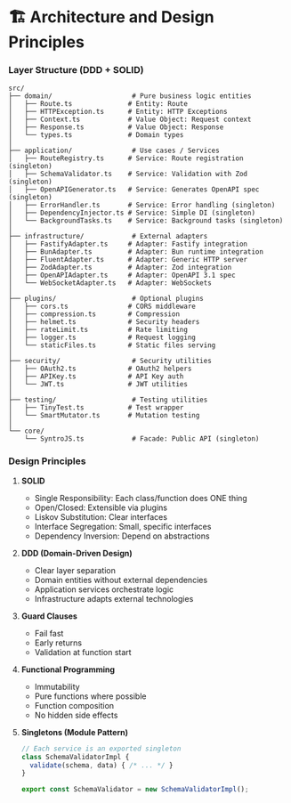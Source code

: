 # 🏗️ Architecture and Design Principles

### Layer Structure (DDD + SOLID)

```
src/
├── domain/                    # Pure business logic entities
│   ├── Route.ts              # Entity: Route
│   ├── HTTPException.ts      # Entity: HTTP Exceptions
│   ├── Context.ts            # Value Object: Request context
│   ├── Response.ts           # Value Object: Response
│   └── types.ts              # Domain types
│
├── application/               # Use cases / Services
│   ├── RouteRegistry.ts      # Service: Route registration (singleton)
│   ├── SchemaValidator.ts    # Service: Validation with Zod (singleton)
│   ├── OpenAPIGenerator.ts   # Service: Generates OpenAPI spec (singleton)
│   ├── ErrorHandler.ts       # Service: Error handling (singleton)
│   ├── DependencyInjector.ts # Service: Simple DI (singleton)
│   └── BackgroundTasks.ts    # Service: Background tasks (singleton)
│
├── infrastructure/            # External adapters
│   ├── FastifyAdapter.ts     # Adapter: Fastify integration
│   ├── BunAdapter.ts         # Adapter: Bun runtime integration
│   ├── FluentAdapter.ts      # Adapter: Generic HTTP server
│   ├── ZodAdapter.ts         # Adapter: Zod integration
│   ├── OpenAPIAdapter.ts     # Adapter: OpenAPI 3.1 spec
│   └── WebSocketAdapter.ts   # Adapter: WebSockets
│
├── plugins/                   # Optional plugins
│   ├── cors.ts               # CORS middleware
│   ├── compression.ts        # Compression
│   ├── helmet.ts             # Security headers
│   ├── rateLimit.ts          # Rate limiting
│   ├── logger.ts             # Request logging
│   └── staticFiles.ts        # Static files serving
│
├── security/                  # Security utilities
│   ├── OAuth2.ts             # OAuth2 helpers
│   ├── APIKey.ts             # API Key auth
│   └── JWT.ts                # JWT utilities
│
├── testing/                   # Testing utilities
│   ├── TinyTest.ts           # Test wrapper
│   └── SmartMutator.ts       # Mutation testing
│
└── core/
    └── SyntroJS.ts            # Facade: Public API (singleton)
```

### Design Principles

1. **SOLID**
   - Single Responsibility: Each class/function does ONE thing
   - Open/Closed: Extensible via plugins
   - Liskov Substitution: Clear interfaces
   - Interface Segregation: Small, specific interfaces
   - Dependency Inversion: Depend on abstractions

2. **DDD (Domain-Driven Design)**
   - Clear layer separation
   - Domain entities without external dependencies
   - Application services orchestrate logic
   - Infrastructure adapts external technologies

3. **Guard Clauses**
   - Fail fast
   - Early returns
   - Validation at function start

4. **Functional Programming**
   - Immutability
   - Pure functions where possible
   - Function composition
   - No hidden side effects

5. **Singletons (Module Pattern)**
   ```typescript
   // Each service is an exported singleton
   class SchemaValidatorImpl {
     validate(schema, data) { /* ... */ }
   }
   
   export const SchemaValidator = new SchemaValidatorImpl();
   ```
